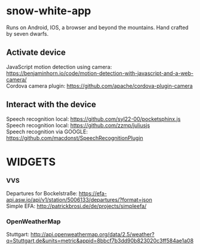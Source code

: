 # snow-white-app
Runs on Android, IOS, a browser and beyond the mountains. Hand crafted by seven dwarfs.

## Activate device
JavaScript motion detection using camera: https://benjaminhorn.io/code/motion-detection-with-javascript-and-a-web-camera/  
Cordova camera plugin: https://github.com/apache/cordova-plugin-camera

## Interact with the device
Speech recognition local: https://github.com/syl22-00/pocketsphinx.js  
Speech recognition local: https://github.com/zzmp/juliusjs  
Speech recognition via GOOGLE: https://github.com/macdonst/SpeechRecognitionPlugin

# WIDGETS

### VVS
Departures for Bockelstraße: https://efa-api.asw.io/api/v1/station/5006133/departures/?format=json   
Simple EFA: http://patrickbrosi.de/de/projects/simpleefa/

### OpenWeatherMap
Stuttgart: http://api.openweathermap.org/data/2.5/weather?q=Stuttgart,de&units=metric&appid=8bbcf7b3dd90b823020c3ff584ae1a08
